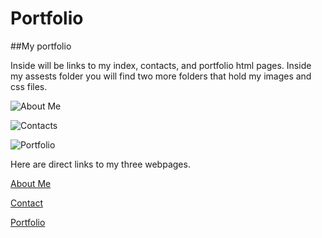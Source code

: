 # Portfolio
##My portfolio


Inside will be links to my index, contacts, and portfolio html pages. Inside my assests folder you will find two more folders that hold my images and css files.

![About Me](Assests/Images/Capture1.PNG)

![Contacts](Assests/Images/Capture2.PNG)

![Portfolio](Assests/Images/Capture3.PNG)

Here are direct links to my three webpages.

[About Me](https://issaissa-issa.github.io/Portfolio/index2)

[Contact](https://issaissa-issa.github.io/Portfolio/contact)

[Portfolio](https://issaissa-issa.github.io/Portfolio/portfolio)